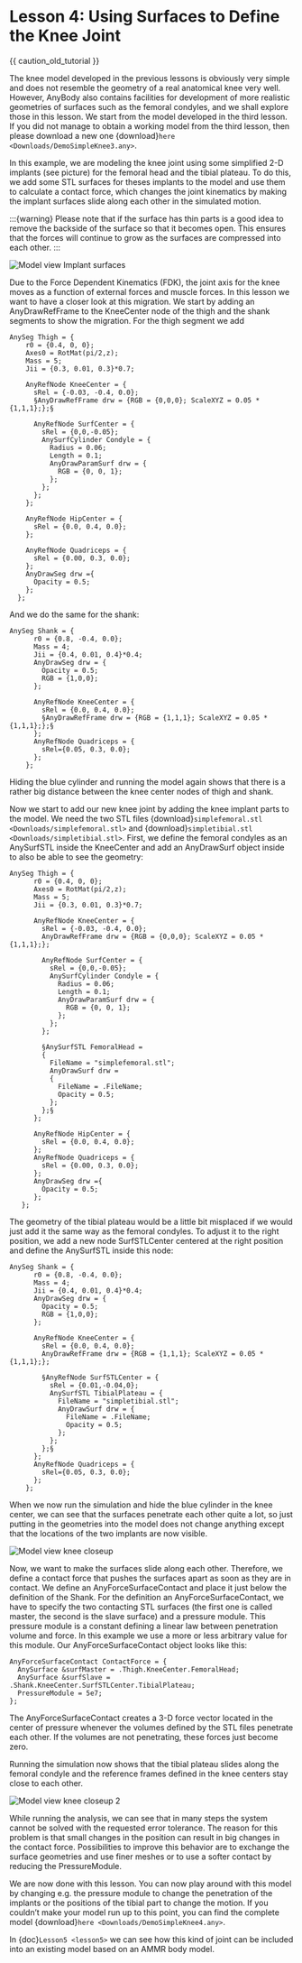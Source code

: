 # Lesson 4: Using Surfaces to Define the Knee Joint

{{ caution_old_tutorial }}


The knee model developed in the previous lessons is obviously very
simple and does not resemble the geometry of a real anatomical knee very
well. However, AnyBody also contains facilities for development of more
realistic geometries of surfaces such as the femoral condyles, and we
shall explore those in this lesson. We start from the model developed in
the third lesson. If you did not manage to obtain a working model from
the third lesson, then please download a new one
{download}`here <Downloads/DemoSimpleKnee3.any>`.

In this example, we are modeling the knee joint using some simplified
2-D implants (see picture) for the femoral head and the tibial plateau.
To do this, we add some STL surfaces for theses implants to the model
and use them to calculate a contact force, which changes the joint
kinematics by making the implant surfaces slide along each other in the
simulated motion.

:::{warning}
Please note that if the surface has thin parts is a good idea to remove the backside of the surface so that it becomes open. This ensures that the forces will continue to grow as the surfaces are compressed into each other.
:::

![Model view Implant surfaces](_static/lesson4/image1.jpg)

Due to the Force Dependent Kinematics (FDK), the joint axis for the knee
moves as a function of external forces and muscle forces. In this lesson
we want to have a closer look at this migration. We start by adding an
AnyDrawRefFrame to the KneeCenter node of the thigh and the shank
segments to show the migration. For the thigh segment we add

```AnyScriptDoc
AnySeg Thigh = {
    r0 = {0.4, 0, 0};
    Axes0 = RotMat(pi/2,z);
    Mass = 5;
    Jii = {0.3, 0.01, 0.3}*0.7;

    AnyRefNode KneeCenter = {
      sRel = {-0.03, -0.4, 0.0};
      §AnyDrawRefFrame drw = {RGB = {0,0,0}; ScaleXYZ = 0.05 * {1,1,1};};§

      AnyRefNode SurfCenter = {
        sRel = {0,0,-0.05};
        AnySurfCylinder Condyle = {
          Radius = 0.06;
          Length = 0.1;
          AnyDrawParamSurf drw = {
            RGB = {0, 0, 1};
          };
        };
      };
    };

    AnyRefNode HipCenter = {
      sRel = {0.0, 0.4, 0.0};
    };

    AnyRefNode Quadriceps = {
      sRel = {0.00, 0.3, 0.0};
    };
    AnyDrawSeg drw ={
      Opacity = 0.5;
    };
  };
```

And we do the same for the shank:

```AnyScriptDoc
AnySeg Shank = {
      r0 = {0.8, -0.4, 0.0};
      Mass = 4;
      Jii = {0.4, 0.01, 0.4}*0.4;
      AnyDrawSeg drw = {
        Opacity = 0.5;
        RGB = {1,0,0};
      };

      AnyRefNode KneeCenter = {
        sRel = {0.0, 0.4, 0.0};
        §AnyDrawRefFrame drw = {RGB = {1,1,1}; ScaleXYZ = 0.05 * {1,1,1};};§
      };
      AnyRefNode Quadriceps = {
        sRel={0.05, 0.3, 0.0};
      };
    };
```

Hiding the blue cylinder and running the model again shows that there is
a rather big distance between the knee center nodes of thigh and shank.

Now we start to add our new knee joint by adding the knee implant parts
to the model. We need the two STL files
{download}`simplefemoral.stl <Downloads/simplefemoral.stl>` and
{download}`simpletibial.stl <Downloads/simpletibial.stl>`. First, we define the
femoral condyles as an AnySurfSTL inside the KneeCenter and add an
AnyDrawSurf object inside to also be able to see the geometry:

```AnyScriptDoc
AnySeg Thigh = {
      r0 = {0.4, 0, 0};
      Axes0 = RotMat(pi/2,z);
      Mass = 5;
      Jii = {0.3, 0.01, 0.3}*0.7;

      AnyRefNode KneeCenter = {
        sRel = {-0.03, -0.4, 0.0};
        AnyDrawRefFrame drw = {RGB = {0,0,0}; ScaleXYZ = 0.05 * {1,1,1};};

        AnyRefNode SurfCenter = {
          sRel = {0,0,-0.05};
          AnySurfCylinder Condyle = {
            Radius = 0.06;
            Length = 0.1;
            AnyDrawParamSurf drw = {
              RGB = {0, 0, 1};
            };
          };
        };

        §AnySurfSTL FemoralHead =
        {
          FileName = "simplefemoral.stl";
          AnyDrawSurf drw =
          {
            FileName = .FileName;
            Opacity = 0.5;
          };
        };§
      };

      AnyRefNode HipCenter = {
        sRel = {0.0, 0.4, 0.0};
      };
      AnyRefNode Quadriceps = {
        sRel = {0.00, 0.3, 0.0};
      };
      AnyDrawSeg drw ={
        Opacity = 0.5;
      };
   };
```

The geometry of the tibial plateau would be a little bit misplaced if we
would just add it the same way as the femoral condyles. To adjust it to the
right position, we add a new node SurfSTLCenter centered at the right
position and define the AnySurfSTL inside this node:

```AnyScriptDoc
AnySeg Shank = {
      r0 = {0.8, -0.4, 0.0};
      Mass = 4;
      Jii = {0.4, 0.01, 0.4}*0.4;
      AnyDrawSeg drw = {
        Opacity = 0.5;
        RGB = {1,0,0};
      };

      AnyRefNode KneeCenter = {
        sRel = {0.0, 0.4, 0.0};
        AnyDrawRefFrame drw = {RGB = {1,1,1}; ScaleXYZ = 0.05 * {1,1,1};};

        §AnyRefNode SurfSTLCenter = {
          sRel = {0.01,-0.04,0};
          AnySurfSTL TibialPlateau = {
            FileName = "simpletibial.stl";
            AnyDrawSurf drw = {
              FileName = .FileName;
              Opacity = 0.5;
            };
          };
        };§
      };
      AnyRefNode Quadriceps = {
        sRel={0.05, 0.3, 0.0};
      };
    };
```

When we now run the simulation and hide the blue cylinder in the knee
center, we can see that the surfaces penetrate each other quite a lot,
so just putting in the geometries into the model does not change
anything except that the locations of the two implants are now visible.

![Model view knee closeup](_static/lesson4/image2.jpg)

Now, we want to make the surfaces slide along each other. Therefore, we
define a contact force that pushes the surfaces apart as soon as they
are in contact. We define an AnyForceSurfaceContact and place it just
below the definition of the Shank. For the definition an
AnyForceSurfaceContact, we have to specify the two contacting STL
surfaces (the first one is called master, the second is the slave
surface) and a pressure module. This pressure module is a constant
defining a linear law between penetration volume and force. In this
example we use a more or less arbitrary value for this module. Our
AnyForceSurfaceContact object looks like this:

```AnyScriptDoc
AnyForceSurfaceContact ContactForce = {
  AnySurface &surfMaster = .Thigh.KneeCenter.FemoralHead;
  AnySurface &surfSlave = .Shank.KneeCenter.SurfSTLCenter.TibialPlateau;
  PressureModule = 5e7;
};
```

The AnyForceSurfaceContact creates a 3-D force vector located in the
center of pressure whenever the volumes defined by the STL files
penetrate each other. If the volumes are not penetrating, these forces
just become zero.

Running the simulation now shows that the tibial plateau slides along
the femoral condyle and the reference frames defined in the knee centers
stay close to each other.

![Model view knee closeup 2](_static/lesson4/image3.jpg)

While running the analysis, we can see that in many steps the system
cannot be solved with the requested error tolerance. The reason for this
problem is that small changes in the position can result in big changes
in the contact force. Possibilities to improve this behavior are to
exchange the surface geometries and use finer meshes or to use a softer
contact by reducing the PressureModule.

We are now done with this lesson. You can now play around with this
model by changing e.g. the pressure module to change the penetration of
the implants or the positions of the tibial part to change the motion.
If you couldn’t make your model run up to this point, you can find the
complete model {download}`here <Downloads/DemoSimpleKnee4.any>`.

In {doc}`Lesson5 <lesson5>` we can see how this kind of joint can be
included into an existing model based on an AMMR body model.

